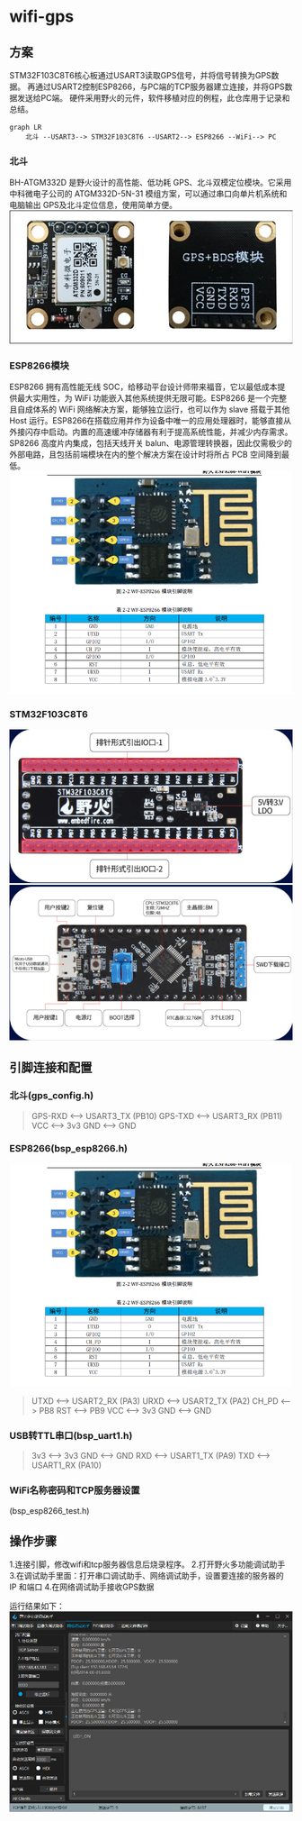 # wifi-gps
## 方案
STM32F103C8T6核心板通过USART3读取GPS信号，并将信号转换为GPS数据。
再通过USART2控制ESP8266，与PC端的TCP服务器建立连接，并将GPS数据发送给PC端。
硬件采用野火的元件，软件移植对应的例程，此仓库用于记录和总结。

```mermaid
graph LR
	北斗 --USART3--> STM32F103C8T6 --USART2--> ESP8266 --WiFi--> PC
```
### 北斗
BH-ATGM332D 是野火设计的高性能、低功耗 GPS、北斗双模定位模块。它采用中科微电子公司的 ATGM332D-5N-31 模组方案，可以通过串口向单片机系统和电脑输出 GPS及北斗定位信息，使用简单方便。
![bds.jpg](attachments/bds.jpg)

### ESP8266模块
ESP8266 拥有高性能无线 SOC，给移动平台设计师带来福音，它以最低成本提供最大实用性，为 WiFi 功能嵌入其他系统提供无限可能。ESP8266 是一个完整且自成体系的 WiFi 网络解决方案，能够独立运行，也可以作为 slave 搭载于其他 Host 运行。ESP8266在搭载应用并作为设备中唯一的应用处理器时，能够直接从外接闪存中启动。内置的高速缓冲存储器有利于提高系统性能，并减少内存需求。SP8266 高度片内集成，包括天线开关 balun、电源管理转换器，因此仅需极少的外部电路，且包括前端模块在内的整个解决方案在设计时将所占 PCB 空间降到最低。 
![esp8266_pins.png](attachments/esp8266_pins.png)

### STM32F103C8T6
![F103C8T6核心板_背面.png](attachments/F103C8T6核心板_背面.png)
![F103C8T6核心板_正面.png](attachments/F103C8T6核心板_正面.png)

## 引脚连接和配置
### 北斗(gps_config.h)
>GPS-RXD <--> USART3_TX (PB10)
>GPS-TXD <--> USART3_RX (PB11)
>VCC     <--> 3v3
>GND     <--> GND


### ESP8266(bsp_esp8266.h)

![esp8266_pins.png](attachments/esp8266_pins.png)

>UTXD  <--> USART2_RX (PA3)
>URXD  <--> USART2_TX (PA2)
>CH_PD <--> PB8
>RST   <--> PB9
>VCC   <--> 3v3
>GND   <--> GND

### USB转TTL串口(bsp_uart1.h)
>3v3 <--> 3v3
>GND <--> GND
>RXD <--> USART1_TX (PA9)
>TXD <--> USART1_RX (PA10)

### WiFi名称密码和TCP服务器设置
(bsp_esp8266_test.h)

## 操作步骤
1.连接引脚，修改wifi和tcp服务器信息后烧录程序。
2.打开野火多功能调试助手
3.在调试助手里面：打开串口调试助手、网络调试助手，设置要连接的服务器的 IP 和端口
4.在网络调试助手接收GPS数据

运行结果如下：
![result.png](attachments/result.png)
	